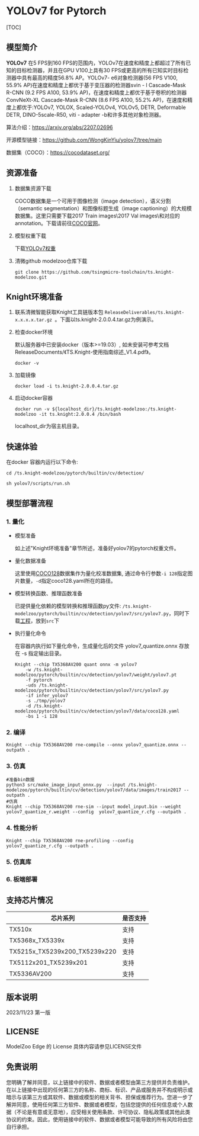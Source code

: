 # YOLOv7 for Pytorch

<!--命名规则 {model_name}-{dataset}-{framework}-->

[TOC]

## 模型简介

**YOLOv7** 在5 FPS到160 FPS的范围内，YOLOv7在速度和精度上都超过了所有已知的目标检测器，并且在GPU V100上具有30 FPS或更高的所有已知实时目标检测器中具有最高的精度56.8% AP。YOLOv7- e6对象检测器(56 FPS V100, 55.9% AP)在速度和精度上都优于基于变压器的检测器svin - l Cascade-Mask R-CNN (9.2 FPS A100, 53.9% AP)，在速度和精度上都优于基于卷积的检测器ConvNeXt-XL Cascade-Mask R-CNN (8.6 FPS A100, 55.2% AP)，在速度和精度上都优于:YOLOv7, YOLOX, Scaled-YOLOv4, YOLOv5, DETR, Deformable DETR, DINO-5scale-R50, viti - adapter -b和许多其他对象检测器。

<!--可选-->
算法介绍：https://arxiv.org/abs/2207.02696

开源模型链接：https://github.com/WongKinYiu/yolov7/tree/main

数据集（COCO）：https://cocodataset.org/

## 资源准备

1. 数据集资源下载

	COCO数据集是一个可用于图像检测（image detection），语义分割（semantic segmentation）和图像标题生成（image captioning）的大规模数据集。这里只需要下载2017 Train images\2017 Val images\和对应的annotation。下载请前往[COCO官网](https://cocodataset.org/)。

2. 模型权重下载

	下载[YOLOv7权重](https://github.com/WongKinYiu/yolov7/releases/download/v0.1/yolov7.pt)

3. 清微github modelzoo仓库下载

	```git clone https://github.com/tsingmicro-toolchain/ts.knight-modelzoo.git```

## Knight环境准备

1. 联系清微智能获取Knight工具链版本包 ```ReleaseDeliverables/ts.knight-x.x.x.x.tar.gz ```。下面以ts.knight-2.0.0.4.tar.gz为例演示。

2. 检查docker环境

	​默认服务器中已安装docker（版本>=19.03）, 如未安装可参考文档ReleaseDocuments/《TS.Knight-使用指南综述_V1.4.pdf》。
	
	```
	docker -v   
	```

3. 加载镜像
	
	```
	docker load -i ts.knight-2.0.0.4.tar.gz
	```

4. 启动docker容器

	```
	docker run -v ${localhost_dir}/ts.knight-modelzoo:/ts.knight-modelzoo -it ts.knight:2.0.0.4 /bin/bash
	```
	
	localhost_dir为宿主机目录。

## 快速体验

在docker 容器内运行以下命令:

```
cd /ts.knight-modelzoo/pytorch/builtin/cv/detection/
```

```
sh yolov7/scripts/run.sh
```

## 模型部署流程

### 1. 量化

-   模型准备
	
	如上述"Knight环境准备"章节所述，准备好yolov7的pytorch权重文件。
	

-   量化数据准备

    这里使用[COCO128](https://github.com/ultralytics/yolov5/releases/download/v1.0/coco128_with_yaml.zip)数据集作为量化校准数据集, 通过命令行参数```-i 128```指定图片数量，```-d```指定coco128.yaml所在的路径。

-   模型转换函数、推理函数准备
	
	已提供量化依赖的模型转换和推理函数py文件: ```/ts.knight-modelzoo/pytorch/builtin/cv/detection/yolov7/src/yolov7.py```，同时下载[工程](https://github.com/WongKinYiu/yolov7)，放到`src`下

-   执行量化命令

	在容器内执行如下量化命令，生成量化后的文件 yolov7_quantize.onnx 存放在 -s 指定输出目录。

    	Knight --chip TX5368AV200 quant onnx -m yolov7 
    		-w /ts.knight-modelzoo/pytorch/builtin/cv/detection/yolov7/weight/yolov7.pt
    		-f pytorch 
    		-uds /ts.knight-modelzoo/pytorch/builtin/cv/detection/yolov7/src/yolov7.py 
    		-if infer_yolov7
			-s ./tmp/yolov7
    		-d /ts.knight-modelzoo/pytorch/builtin/cv/detection/yolov7/data/coco128.yaml
    		-bs 1 -i 128


### 2. 编译


    Knight --chip TX5368AV200 rne-compile --onnx yolov7_quantize.onnx --outpath .


### 3. 仿真

    #准备bin数据
    python3 src/make_image_input_onnx.py  --input /ts.knight-modelzoo/pytorch/builtin/cv/detection/yolov7/data/images/train2017 --outpath . 
    #仿真
    Knight --chip TX5368AV200 rne-sim --input model_input.bin --weight yolov7_quantize_r.weight --config  yolov7_quantize_r.cfg --outpath .

### 4. 性能分析

```
Knight --chip TX5368AV200 rne-profiling --config  yolov7_quantize_r.cfg --outpath .
```

### 5. 仿真库

### 6. 板端部署



## 支持芯片情况

| 芯片系列                                          | 是否支持 |
| ------------------------------------------------ | ------- |
| TX510x                                           | 支持     |
| TX5368x_TX5339x                                  | 支持     |
| TX5215x_TX5239x200_TX5239x220 | 支持     |
| TX5112x201_TX5239x201                            | 支持     |
| TX5336AV200                                      | 支持     |



## 版本说明

2023/11/23  第一版



## LICENSE

ModelZoo Edge 的 License 具体内容请参见LICENSE文件

## 免责说明

您明确了解并同意，以上链接中的软件、数据或者模型由第三方提供并负责维护。在以上链接中出现的任何第三方的名称、商标、标识、产品或服务并不构成明示或暗示与该第三方或其软件、数据或模型的相关背书、担保或推荐行为。您进一步了解并同意，使用任何第三方软件、数据或者模型，包括您提供的任何信息或个人数据（不论是有意或无意地），应受相关使用条款、许可协议、隐私政策或其他此类协议的约束。因此，使用链接中的软件、数据或者模型可能导致的所有风险将由您自行承担。



